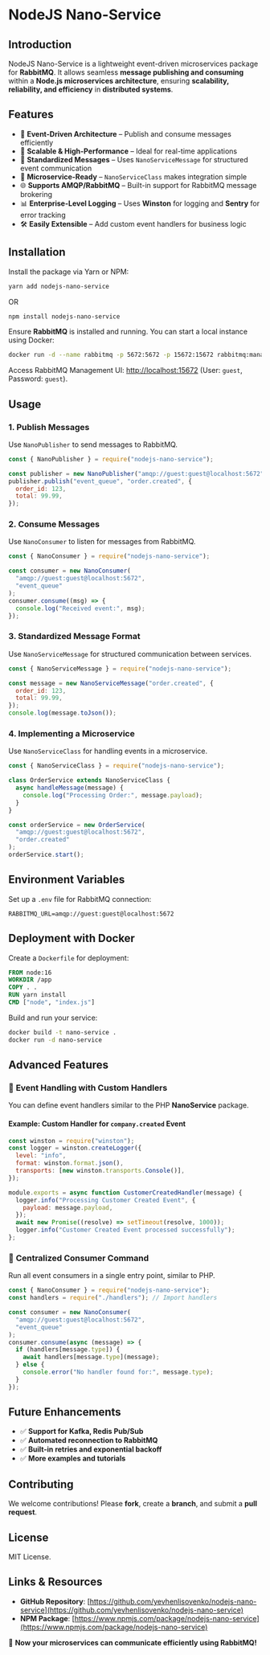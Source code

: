 # NodeJS Nano-Service

## Introduction

NodeJS Nano-Service is a lightweight event-driven microservices package for **RabbitMQ**. It allows seamless **message publishing and consuming** within a **Node.js microservices architecture**, ensuring **scalability, reliability, and efficiency** in **distributed systems**.

## Features

- 📡 **Event-Driven Architecture** – Publish and consume messages efficiently
- 🚀 **Scalable & High-Performance** – Ideal for real-time applications
- 🔄 **Standardized Messages** – Uses `NanoServiceMessage` for structured event communication
- 🎯 **Microservice-Ready** – `NanoServiceClass` makes integration simple
- 🌐 **Supports AMQP/RabbitMQ** – Built-in support for RabbitMQ message brokering
- 📊 **Enterprise-Level Logging** – Uses **Winston** for logging and **Sentry** for error tracking
- 🛠️ **Easily Extensible** – Add custom event handlers for business logic

## Installation

Install the package via Yarn or NPM:

```sh
yarn add nodejs-nano-service
```

OR

```sh
npm install nodejs-nano-service
```

Ensure **RabbitMQ** is installed and running. You can start a local instance using Docker:

```sh
docker run -d --name rabbitmq -p 5672:5672 -p 15672:15672 rabbitmq:management
```

Access RabbitMQ Management UI: [http://localhost:15672](http://localhost:15672) (User: `guest`, Password: `guest`).

## Usage

### 1. Publish Messages

Use `NanoPublisher` to send messages to RabbitMQ.

```javascript
const { NanoPublisher } = require("nodejs-nano-service");

const publisher = new NanoPublisher("amqp://guest:guest@localhost:5672");
publisher.publish("event_queue", "order.created", {
  order_id: 123,
  total: 99.99,
});
```

### 2. Consume Messages

Use `NanoConsumer` to listen for messages from RabbitMQ.

```javascript
const { NanoConsumer } = require("nodejs-nano-service");

const consumer = new NanoConsumer(
  "amqp://guest:guest@localhost:5672",
  "event_queue"
);
consumer.consume((msg) => {
  console.log("Received event:", msg);
});
```

### 3. Standardized Message Format

Use `NanoServiceMessage` for structured communication between services.

```javascript
const { NanoServiceMessage } = require("nodejs-nano-service");

const message = new NanoServiceMessage("order.created", {
  order_id: 123,
  total: 99.99,
});
console.log(message.toJson());
```

### 4. Implementing a Microservice

Use `NanoServiceClass` for handling events in a microservice.

```javascript
const { NanoServiceClass } = require("nodejs-nano-service");

class OrderService extends NanoServiceClass {
  async handleMessage(message) {
    console.log("Processing Order:", message.payload);
  }
}

const orderService = new OrderService(
  "amqp://guest:guest@localhost:5672",
  "order.created"
);
orderService.start();
```

## Environment Variables

Set up a `.env` file for RabbitMQ connection:

```env
RABBITMQ_URL=amqp://guest:guest@localhost:5672
```

## Deployment with Docker

Create a `Dockerfile` for deployment:

```dockerfile
FROM node:16
WORKDIR /app
COPY . .
RUN yarn install
CMD ["node", "index.js"]
```

Build and run your service:

```sh
docker build -t nano-service .
docker run -d nano-service
```

## Advanced Features

### 📡 **Event Handling with Custom Handlers**

You can define event handlers similar to the PHP **NanoService** package.

#### Example: Custom Handler for `company.created` Event

```javascript
const winston = require("winston");
const logger = winston.createLogger({
  level: "info",
  format: winston.format.json(),
  transports: [new winston.transports.Console()],
});

module.exports = async function CustomerCreatedHandler(message) {
  logger.info("Processing Customer Created Event", {
    payload: message.payload,
  });
  await new Promise((resolve) => setTimeout(resolve, 1000));
  logger.info("Customer Created Event processed successfully");
};
```

### 📌 **Centralized Consumer Command**

Run all event consumers in a single entry point, similar to PHP.

```javascript
const { NanoConsumer } = require("nodejs-nano-service");
const handlers = require("./handlers"); // Import handlers

const consumer = new NanoConsumer(
  "amqp://guest:guest@localhost:5672",
  "event_queue"
);
consumer.consume(async (message) => {
  if (handlers[message.type]) {
    await handlers[message.type](message);
  } else {
    console.error("No handler found for:", message.type);
  }
});
```

## Future Enhancements

- ✅ **Support for Kafka, Redis Pub/Sub**
- ✅ **Automated reconnection to RabbitMQ**
- ✅ **Built-in retries and exponential backoff**
- ✅ **More examples and tutorials**

## Contributing

We welcome contributions! Please **fork**, create a **branch**, and submit a **pull request**.

## License

MIT License.

## Links & Resources

- **GitHub Repository**: [https://github.com/yevhenlisovenko/nodejs-nano-service](https://github.com/yevhenlisovenko/nodejs-nano-service)
- **NPM Package**: [https://www.npmjs.com/package/nodejs-nano-service](https://www.npmjs.com/package/nodejs-nano-service)

🚀 **Now your microservices can communicate efficiently using RabbitMQ!**
